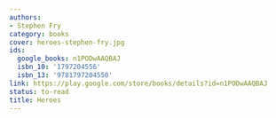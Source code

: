 ```yaml
---
authors:
- Stephen Fry
category: books
cover: heroes-stephen-fry.jpg
ids:
  google_books: n1PODwAAQBAJ
  isbn_10: '1797204556'
  isbn_13: '9781797204550'
link: https://play.google.com/store/books/details?id=n1PODwAAQBAJ
status: to-read
title: Heroes
---
```

